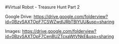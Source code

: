 #Virtual Robot - Treasure Hunt Part 2

Google Drive: https://drive.google.com/folderview?id=0BzvSAXTOpF7CSWZwdlJRbTBlYUU&usp=sharing

Images: https://drive.google.com/folderview?id=0BzvSAXTOpF7CenBUZTcxaWtVNkE&usp=sharing
